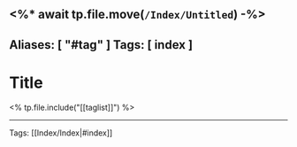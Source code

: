 <%* await tp.file.move(`/Index/Untitled`) -%>
---
Aliases: [ "#tag" ]
Tags: [ index ]
---

# Title

<% tp.file.include("[[taglist]]") %>

---
Tags: [[Index/Index|#index]]